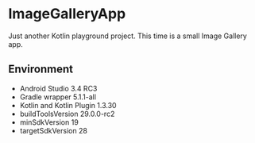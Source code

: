 # ImageGalleryApp
Just another Kotlin playground project. This time is a small Image Gallery app.

## Environment
* Android Studio 3.4 RC3
* Gradle wrapper 5.1.1-all
* Kotlin and Kotlin Plugin 1.3.30 
* buildToolsVersion 29.0.0-rc2
* minSdkVersion 19
* targetSdkVersion 28
